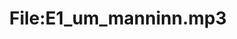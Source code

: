 ---
title: File:E1_um_manninn.mp3
recording of: um manninn
reading speed: slow
speaker: E
license: CC0
---